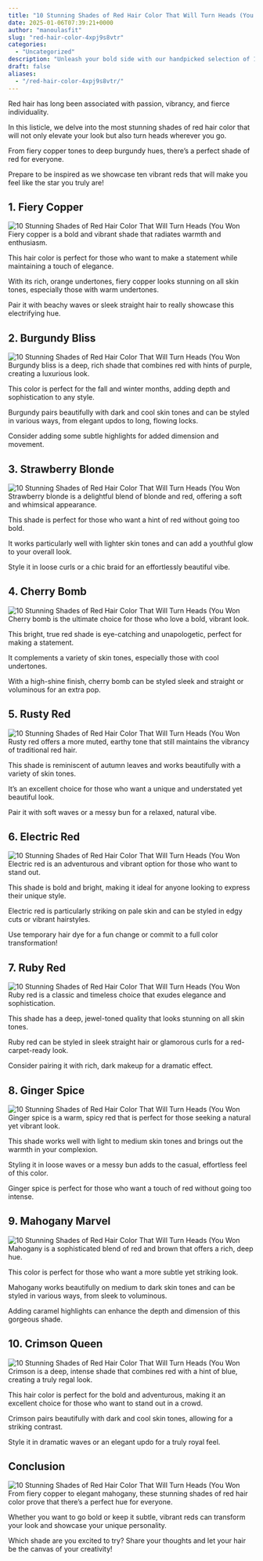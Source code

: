 ```yaml
---
title: "10 Stunning Shades of Red Hair Color That Will Turn Heads (You Won't Believe #6!)"
date: 2025-01-06T07:39:21+0000
author: "manoulasfit"
slug: "red-hair-color-4xpj9s8vtr"
categories:
  - "Uncategorized"
description: "Unleash your bold side with our handpicked selection of 10 stunning shades of red hair color that are sure to turn heads! From fiery copper to deep crimson, these vibrant hues will elevate your style and confidence. And wait until you see #6 – it’s a showstopper you won’t want to miss!"
draft: false
aliases:
  - "/red-hair-color-4xpj9s8vtr/"
---
```

Red hair has long been associated with passion, vibrancy, and fierce individuality. 

In this listicle, we delve into the most stunning shades of red hair color that will not only elevate your look but also turn heads wherever you go. 

From fiery copper tones to deep burgundy hues, there’s a perfect shade of red for everyone. 

Prepare to be inspired as we showcase ten vibrant reds that will make you feel like the star you truly are!

## 1. Fiery Copper
![10 Stunning Shades of Red Hair Color That Will Turn Heads (You Won](/10-stunning-shades-of-red-hair-color-that-will-turn-heads-you-wont-believe-6-1.-fiery-copper.webp)Fiery copper is a bold and vibrant shade that radiates warmth and enthusiasm. 

This hair color is perfect for those who want to make a statement while maintaining a touch of elegance. 

With its rich, orange undertones, fiery copper looks stunning on all skin tones, especially those with warm undertones. 

Pair it with beachy waves or sleek straight hair to really showcase this electrifying hue.

## 2. Burgundy Bliss
![10 Stunning Shades of Red Hair Color That Will Turn Heads (You Won](/10-stunning-shades-of-red-hair-color-that-will-turn-heads-you-wont-believe-6-2.-burgundy-bliss.webp)Burgundy bliss is a deep, rich shade that combines red with hints of purple, creating a luxurious look. 

This color is perfect for the fall and winter months, adding depth and sophistication to any style. 

Burgundy pairs beautifully with dark and cool skin tones and can be styled in various ways, from elegant updos to long, flowing locks. 

Consider adding some subtle highlights for added dimension and movement.

## 3. Strawberry Blonde
![10 Stunning Shades of Red Hair Color That Will Turn Heads (You Won](/10-stunning-shades-of-red-hair-color-that-will-turn-heads-you-wont-believe-6-3.-strawberry-blonde.webp)Strawberry blonde is a delightful blend of blonde and red, offering a soft and whimsical appearance. 

This shade is perfect for those who want a hint of red without going too bold. 

It works particularly well with lighter skin tones and can add a youthful glow to your overall look. 

Style it in loose curls or a chic braid for an effortlessly beautiful vibe.

## 4. Cherry Bomb
![10 Stunning Shades of Red Hair Color That Will Turn Heads (You Won](/10-stunning-shades-of-red-hair-color-that-will-turn-heads-you-wont-believe-6-4.-cherry-bomb.webp)Cherry bomb is the ultimate choice for those who love a bold, vibrant look. 

This bright, true red shade is eye-catching and unapologetic, perfect for making a statement. 

It complements a variety of skin tones, especially those with cool undertones. 

With a high-shine finish, cherry bomb can be styled sleek and straight or voluminous for an extra pop.

## 5. Rusty Red
![10 Stunning Shades of Red Hair Color That Will Turn Heads (You Won](/10-stunning-shades-of-red-hair-color-that-will-turn-heads-you-wont-believe-6-5.-rusty-red.webp)Rusty red offers a more muted, earthy tone that still maintains the vibrancy of traditional red hair. 

This shade is reminiscent of autumn leaves and works beautifully with a variety of skin tones. 

It’s an excellent choice for those who want a unique and understated yet beautiful look. 

Pair it with soft waves or a messy bun for a relaxed, natural vibe.

## 6. Electric Red
![10 Stunning Shades of Red Hair Color That Will Turn Heads (You Won](/10-stunning-shades-of-red-hair-color-that-will-turn-heads-you-wont-believe-6-6.-electric-red.webp)Electric red is an adventurous and vibrant option for those who want to stand out. 

This shade is bold and bright, making it ideal for anyone looking to express their unique style. 

Electric red is particularly striking on pale skin and can be styled in edgy cuts or vibrant hairstyles. 

Use temporary hair dye for a fun change or commit to a full color transformation!

## 7. Ruby Red
![10 Stunning Shades of Red Hair Color That Will Turn Heads (You Won](/10-stunning-shades-of-red-hair-color-that-will-turn-heads-you-wont-believe-6-7.-ruby-red.webp)Ruby red is a classic and timeless choice that exudes elegance and sophistication. 

This shade has a deep, jewel-toned quality that looks stunning on all skin tones. 

Ruby red can be styled in sleek straight hair or glamorous curls for a red-carpet-ready look. 

Consider pairing it with rich, dark makeup for a dramatic effect.

## 8. Ginger Spice
![10 Stunning Shades of Red Hair Color That Will Turn Heads (You Won](/10-stunning-shades-of-red-hair-color-that-will-turn-heads-you-wont-believe-6-8.-ginger-spice.webp)Ginger spice is a warm, spicy red that is perfect for those seeking a natural yet vibrant look. 

This shade works well with light to medium skin tones and brings out the warmth in your complexion. 

Styling it in loose waves or a messy bun adds to the casual, effortless feel of this color. 

Ginger spice is perfect for those who want a touch of red without going too intense.

## 9. Mahogany Marvel
![10 Stunning Shades of Red Hair Color That Will Turn Heads (You Won](/10-stunning-shades-of-red-hair-color-that-will-turn-heads-you-wont-believe-6-9.-mahogany-marvel.webp)Mahogany is a sophisticated blend of red and brown that offers a rich, deep hue. 

This color is perfect for those who want a more subtle yet striking look. 

Mahogany works beautifully on medium to dark skin tones and can be styled in various ways, from sleek to voluminous. 

Adding caramel highlights can enhance the depth and dimension of this gorgeous shade.

## 10. Crimson Queen
![10 Stunning Shades of Red Hair Color That Will Turn Heads (You Won](/10-stunning-shades-of-red-hair-color-that-will-turn-heads-you-wont-believe-6-10.-crimson-queen.webp)Crimson is a deep, intense shade that combines red with a hint of blue, creating a truly regal look. 

This hair color is perfect for the bold and adventurous, making it an excellent choice for those who want to stand out in a crowd. 

Crimson pairs beautifully with dark and cool skin tones, allowing for a striking contrast. 

Style it in dramatic waves or an elegant updo for a truly royal feel.

## Conclusion
![10 Stunning Shades of Red Hair Color That Will Turn Heads (You Won](/10-stunning-shades-of-red-hair-color-that-will-turn-heads-you-wont-believe-6-conclusion.webp)From fiery copper to elegant mahogany, these stunning shades of red hair color prove that there’s a perfect hue for everyone. 

Whether you want to go bold or keep it subtle, vibrant reds can transform your look and showcase your unique personality. 

Which shade are you excited to try? Share your thoughts and let your hair be the canvas of your creativity!